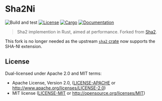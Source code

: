 # Sha2Ni

![Build and test](https://github.com/filecoin-project/rust-sha2ni/workflows/Build%20and%20test/badge.svg)
[![License](https://img.shields.io/badge/license-MIT%2FApache--2.0-blue.svg)](
https://github.com/filecoin-project/rust-sha2ni)
[![Cargo](https://img.shields.io/crates/v/sha2ni.svg)](
https://crates.io/crates/sha2ni)
[![Documentation](https://docs.rs/sha2ni/badge.svg)](
https://docs.rs/sha2ni)

> Sha2 implemention in Rust, aimed at performance. 
> Forked from [Sha2](https://github.com/rustcrypto/hashes).

This fork is no longer needed as the upstream [`sha2` crate](https://crates.io/crates/sha2) now supports the SHA-NI extension.

## License

Dual-licensed under Apache 2.0 and MIT terms:

- Apache License, Version 2.0, ([LICENSE-APACHE](LICENSE-APACHE) or http://www.apache.org/licenses/LICENSE-2.0)
- MIT license ([LICENSE-MIT](LICENSE-MIT) or http://opensource.org/licenses/MIT)

